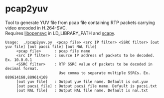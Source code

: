 # pcap2yuv
Tool to generate YUV file from pcap file containing RTP packets carrying video encoded in H.264-SVC.<br>
Requires [libopensvc](https://sourceforge.net/projects/opensvcdecoder/) in LD_LIBRARY_PATH and [scapy](https://github.com/secdev/scapy).<br>
```
Usage:  ./pcap2yuv.py  <pcap file> <src IP filter> <SSRC filter> [out yuv file] [out pacsi file] [out NAL file]
     <pcap file>      : pcap file name
     <src IP filter>  : source IP address of packets to be decoded. Ex. 10.0.0.1
     <SSRC filter>    : RTP SSRC value of packets to be decoded in decimal format.
                        Use comma to separate multiple SSRCs. Ex. 889614168,889614169
     [out yuv file]   : Output yuv file name. Default is out.yuv
     [out pacsi file] : Output pacsi file name. Default is pacsi.txt
     [out NAL file]   : Output NAL file name. Default is nal.txt
```
